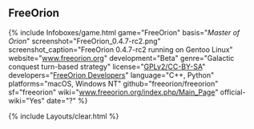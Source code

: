 ## FreeOrion
{% include Infoboxes/game.html game="FreeOrion" basis="<i>Master of Orion</i>" screenshot="FreeOrion_0.4.7-rc2.png" screenshot_caption="FreeOrion 0.4.7-rc2 running on Gentoo Linux" website="<a href='http://www.freeorion.org' link='_blank'>www.freeorion.org</a>" development="Beta" genre="Galactic conquest turn-based strategy" license="<a href='https://github.com/freeorion/freeorion/blob/master/README.md' link='_blank'>GPLv2/CC-BY-SA</a>" developers="<a href='https://github.com/freeorion/freeorion/graphs/contributors' link='_blank'>FreeOrion Developers</a>" language="C++, Python" platforms="macOS, Windows NT" github="freeorion/freeorion" sf="freeorion" wiki="<a href='http://www.freeorion.org/index.php/Main_Page' link='_blank'>www.freeorion.org/index.php/Main_Page</a>" official-wiki="Yes" date="?" %}

{% include Layouts/clear.html %}
